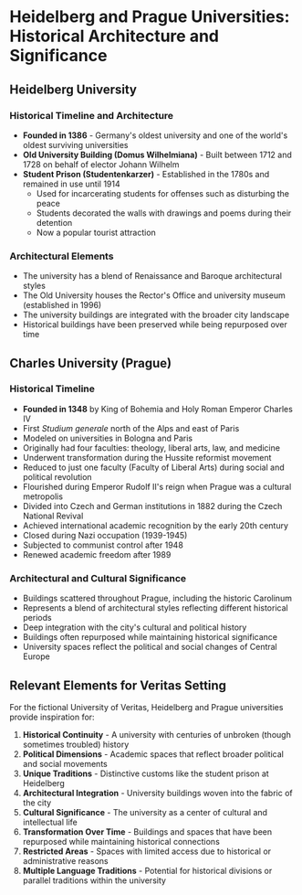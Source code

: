 # Heidelberg and Prague Universities: Historical Architecture and Significance

## Heidelberg University

### Historical Timeline and Architecture

- **Founded in 1386** - Germany's oldest university and one of the world's oldest surviving universities
- **Old University Building (Domus Wilhelmiana)** - Built between 1712 and 1728 on behalf of elector Johann Wilhelm
- **Student Prison (Studentenkarzer)** - Established in the 1780s and remained in use until 1914
  - Used for incarcerating students for offenses such as disturbing the peace
  - Students decorated the walls with drawings and poems during their detention
  - Now a popular tourist attraction

### Architectural Elements

- The university has a blend of Renaissance and Baroque architectural styles
- The Old University houses the Rector's Office and university museum (established in 1996)
- The university buildings are integrated with the broader city landscape
- Historical buildings have been preserved while being repurposed over time

## Charles University (Prague)

### Historical Timeline

- **Founded in 1348** by King of Bohemia and Holy Roman Emperor Charles IV
- First *Studium generale* north of the Alps and east of Paris
- Modeled on universities in Bologna and Paris
- Originally had four faculties: theology, liberal arts, law, and medicine
- Underwent transformation during the Hussite reformist movement
- Reduced to just one faculty (Faculty of Liberal Arts) during social and political revolution
- Flourished during Emperor Rudolf II's reign when Prague was a cultural metropolis
- Divided into Czech and German institutions in 1882 during the Czech National Revival
- Achieved international academic recognition by the early 20th century
- Closed during Nazi occupation (1939-1945)
- Subjected to communist control after 1948
- Renewed academic freedom after 1989

### Architectural and Cultural Significance

- Buildings scattered throughout Prague, including the historic Carolinum
- Represents a blend of architectural styles reflecting different historical periods
- Deep integration with the city's cultural and political history
- Buildings often repurposed while maintaining historical significance
- University spaces reflect the political and social changes of Central Europe

## Relevant Elements for Veritas Setting

For the fictional University of Veritas, Heidelberg and Prague universities provide inspiration for:

1. **Historical Continuity** - A university with centuries of unbroken (though sometimes troubled) history
2. **Political Dimensions** - Academic spaces that reflect broader political and social movements
3. **Unique Traditions** - Distinctive customs like the student prison at Heidelberg
4. **Architectural Integration** - University buildings woven into the fabric of the city
5. **Cultural Significance** - The university as a center of cultural and intellectual life
6. **Transformation Over Time** - Buildings and spaces that have been repurposed while maintaining historical connections
7. **Restricted Areas** - Spaces with limited access due to historical or administrative reasons
8. **Multiple Language Traditions** - Potential for historical divisions or parallel traditions within the university
